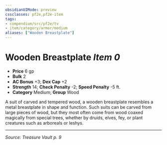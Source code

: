 ```yaml
---
obsidianUIMode: preview
cssclasses: pf2e,pf2e-item
tags:
- compendium/src/pf2e/tv
- item/category/armor/medium
aliases: ["Wooden Breastplate"]
---
```

# Wooden Breastplate *Item 0*  

- **Price** 6 gp
- **Bulk** 2
- **AC Bonus** +3; **Dex Cap** +2
- **Strength** 14; **Check Penalty** -2; **Speed Penalty** -5 ft.
- **Category** Medium; **Group** Wood 

A suit of carved and tempered wood, a wooden breastplate resembles a metal breastplate in shape and function. Such suits can be carved from large pieces of wood, but they most often come from wood coaxed magically from special trees, whether by druids, elves, fey, or plant creatures such as arboreals or leshys.


---
*Source: Treasure Vault p. 9*